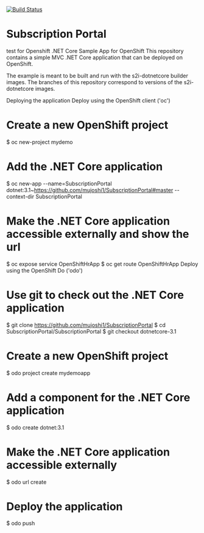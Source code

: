 [![Build Status](https://dev.azure.com/mujoshi10158/ConcurInterfacesEmployee/_apis/build/status%2Fmujoshi1.SubscriptionPortal?branchName=master)](https://dev.azure.com/mujoshi10158/ConcurInterfacesEmployee/_build/latest?definitionId=7&branchName=master)

# Subscription Portal
test for Openshift
.NET Core Sample App for OpenShift
This repository contains a simple MVC .NET Core application that can be deployed on OpenShift.

The example is meant to be built and run with the s2i-dotnetcore builder images. The branches of this repository correspond to versions of the s2i-dotnetcore images.

Deploying the application
Deploy using the OpenShift client ('oc')
# Create a new OpenShift project
$ oc new-project mydemo

# Add the .NET Core application
$ oc new-app --name=SubscriptionPortal dotnet:3.1~https://github.com/mujoshi1/SubscriptionPortal#master --context-dir SubscriptionPortal

# Make the .NET Core application accessible externally and show the url
$ oc expose service OpenShiftHrApp
$ oc get route OpenShiftHrApp
Deploy using the OpenShift Do ('odo')
# Use git to check out the .NET Core application
$ git clone https://github.com/mujoshi1/SubscriptionPortal
$ cd SubscriptionPortal/SubscriptionPortal
$ git checkout dotnetcore-3.1

# Create a new OpenShift project
$ odo project create mydemoapp

# Add a component for the .NET Core application
$ odo create dotnet:3.1

# Make the .NET Core application accessible externally
$ odo url create

# Deploy the application
$ odo push
